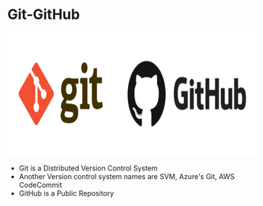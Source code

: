 # Git-GitHub

<img src="https://github.com/vaibhavkapase1302/Git-GitHub/blob/main/git_and_github_logo.png" width="1300" height="250" alt="Git and GitHub">

- Git is a Distributed Version Control System
- Another Version control system names are SVM, Azure's Git, AWS CodeCommit
- GitHub is a Public Repository

 
